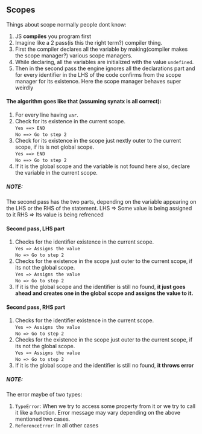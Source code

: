 ## Scopes
Things about scope normally people dont know: 
1. JS **compiles** you program first
2. Imagine like a 2 pass(is this the right term?) compiler thing.
3. First the compiler declares all the variable by making(compiler makes the scope manager?) various scope managers.
4. While declaring, all the variables are initialized with the value `undefined`.
5. Then in the second pass the engine ignores all the declarations part and for every identifier in the LHS of the code confirms from the scope manager for its existence. Here the scope manager behaves super weirdly 

#### The algorithm goes like that (assuming synatx is all correct):
1. For every line having `var`.
2. Check for its existence in the current scope.  
`Yes ==> END`  
`No ==> Go to step 2`
3. Check for its existence in the scope just nextly outer to the current scope, if its is not global scope.  
`Yes ==> END`  
`No ==> Go to step 2`
4. If it is the global scope and the variable is not found here also, declare the variable in the current scope.

##### NOTE: 
The second pass has the two parts, depending on the variable appearing on the LHS or the RHS of the statement.
LHS => Some value is being assigned to it
RHS => Its value is being refrenced

#### Second pass, LHS part
1. Checks for the identifier existence in the current scope.  
`Yes => Assigns the value`  
`No => Go to step 2`
2. Checks for the existence in the scope just outer to the current scope, if its not the global scope.  
`Yes => Assigns the value`  
`No => Go to step 2`
3. If it is the global scope and the identifier is still no found, **it just goes ahead and creates one in the global scope and assigns the value to it.**

#### Second pass, RHS part
1. Checks for the identifier existence in the current scope.  
`Yes => Assigns the value`  
`No => Go to step 2`
2. Checks for the existence in the scope just outer to the current scope, if its not the global scope.  
`Yes => Assigns the value`  
`No => Go to step 2`
3. If it is the global scope and the identifier is still no found, **it throws error**

##### NOTE:
The error maybe of two types: 
1. `TypeError`: When we try to access some property from it or we try to call it like a function. Error message may vary depending on the above mentioned two cases.
2. `ReferenceError`: In all other cases
